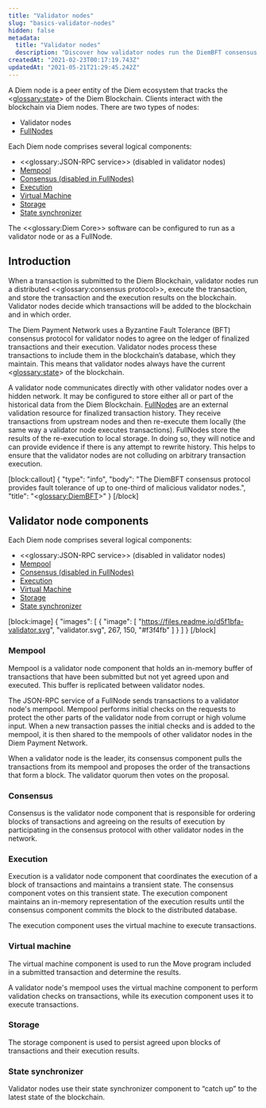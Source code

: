 ```yaml
---
title: "Validator nodes"
slug: "basics-validator-nodes"
hidden: false
metadata: 
  title: "Validator nodes"
  description: "Discover how validator nodes run the DiemBFT consensus protocol to execute and store transactions on the Diem Blockchain."
createdAt: "2021-02-23T00:17:19.743Z"
updatedAt: "2021-05-21T21:29:45.242Z"
---
```

A Diem node is a peer entity of the Diem ecosystem that tracks the <<glossary:state>> of the Diem Blockchain. Clients interact with the blockchain via Diem nodes. There are two types of nodes:
* Validator nodes
* <a href="doc:basics-fullnodes">FullNodes</a>

Each Diem node comprises several logical components:
* <<glossary:JSON-RPC service>> (disabled in validator nodes)
* [Mempool](doc:basics-validator-nodes#mempool) 
* [Consensus (disabled in FullNodes)](doc:basics-validator-nodes#consensus)
* [Execution](doc:basics-validator-nodes#execution)
* [Virtual Machine](doc:basics-validator-nodes#virtual-machine)
* [Storage](doc:basics-validator-nodes#storage) 
* [State synchronizer](doc:basics-validator-nodes#state-synchronizer) 

The <<glossary:Diem Core>> software can be configured to run as a validator node or as a FullNode.

## Introduction

When a transaction is submitted to the Diem Blockchain, validator nodes run a distributed <<glossary:consensus protocol>>, execute the transaction, and store the transaction and the execution results on the blockchain. Validator nodes decide which transactions will be added to the blockchain and in which order.

The Diem Payment Network uses a Byzantine Fault Tolerance (BFT) consensus protocol for validator nodes to agree on the ledger of finalized transactions and their execution. Validator nodes process these transactions to include them in the blockchain’s database, which they maintain. This means that validator nodes always have the current <<glossary:state>> of the blockchain.

A validator node communicates directly with other validator nodes over a hidden network. It may be configured to store either all or part of the historical data from the Diem Blockchain. <a href="doc:basics-fullnodes" target="_blank">FullNodes</a> are an external validation resource for finalized transaction history. They receive transactions from upstream nodes and then re-execute them locally (the same way a validator node executes transactions). FullNodes store the results of the re-execution to local storage. In doing so, they will notice and can provide evidence if there is any attempt to rewrite history. This helps to ensure that the validator nodes are not colluding on arbitrary transaction execution.

[block:callout]
{
  "type": "info",
  "body": "The DiemBFT consensus protocol provides fault tolerance of up to one-third of malicious validator nodes.",
  "title": "<<glossary:DiemBFT>>"
}
[/block]
## Validator node components

Each Diem node comprises several logical components:
* <<glossary:JSON-RPC service>> (disabled in validator nodes)
* [Mempool](doc:basics-validator-nodes#mempool) 
* [Consensus (disabled in FullNodes)](doc:basics-validator-nodes#consensus)
* [Execution](doc:basics-validator-nodes#execution)
* [Virtual Machine](doc:basics-validator-nodes#virtual-machine)
* [Storage](doc:basics-validator-nodes#storage) 
* [State synchronizer](doc:basics-validator-nodes#state-synchronizer) 


[block:image]
{
  "images": [
    {
      "image": [
        "https://files.readme.io/d5f1bfa-validator.svg",
        "validator.svg",
        267,
        150,
        "#f3f4fb"
      ]
    }
  ]
}
[/block]
### Mempool

Mempool is a validator node component that holds an in-memory buffer of transactions that have been submitted but not yet agreed upon and executed. This buffer is replicated between validator nodes. 

The JSON-RPC service of a FullNode sends transactions to a validator node's mempool. Mempool performs initial checks on the requests to protect the other parts of the validator node from corrupt or high volume input. When a new transaction passes the initial checks and is added to the mempool, it is then shared to the mempools of other validator nodes in the Diem Payment Network. 

When a validator node is the leader, its consensus component pulls the transactions from its mempool and proposes the order of the transactions that form a block. The validator quorum then votes on the proposal.

### Consensus

Consensus is the validator node component that is responsible for ordering blocks of transactions and agreeing on the results of execution by participating in the consensus protocol with other validator nodes in the network.

### Execution

Execution is a validator node component that coordinates the execution of a block of transactions and maintains a transient state. The consensus component votes on this transient state. The execution component maintains an in-memory representation of the execution results until the consensus component commits the block to the distributed database. 

The execution component uses the virtual machine to execute transactions. 

### Virtual machine

The virtual machine component is used to run the Move program included in a submitted transaction and determine the results. 

A validator node's mempool uses the virtual machine component to perform validation checks on transactions, while its execution component uses it to execute transactions. 


### Storage

The storage component is used to persist agreed upon blocks of transactions and their execution results.


### State synchronizer

Validator nodes use their state synchronizer component to “catch up” to the latest state of the blockchain.